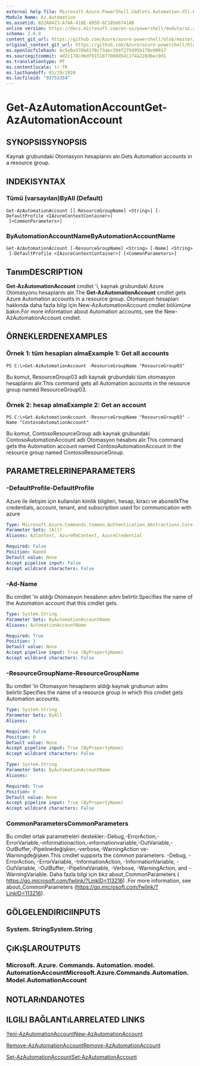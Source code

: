 ```yaml
---
external help file: Microsoft.Azure.PowerShell.Cmdlets.Automation.dll-Help.xml
Module Name: Az.Automation
ms.assetid: B32A8423-A7AA-418E-A95D-6C18566741AB
online version: https://docs.microsoft.com/en-us/powershell/module/az.automation/get-azautomationaccount
schema: 2.0.0
content_git_url: https://github.com/Azure/azure-powershell/blob/master/src/Automation/Automation/help/Get-AzAutomationAccount.md
original_content_git_url: https://github.com/Azure/azure-powershell/blob/master/src/Automation/Automation/help/Get-AzAutomationAccount.md
ms.openlocfilehash: 6c5e0a376b8170c73abc394f275995b178e90917
ms.sourcegitcommit: 4d2c178cd6df9151877b08d54c1f4a228dbec9d1
ms.translationtype: MT
ms.contentlocale: tr-TR
ms.lasthandoff: 01/29/2020
ms.locfileid: "93753354"
---
```

# <span data-ttu-id="4c038-101">Get-AzAutomationAccount</span><span class="sxs-lookup"><span data-stu-id="4c038-101">Get-AzAutomationAccount</span></span>

## <span data-ttu-id="4c038-102">SYNOPSIS</span><span class="sxs-lookup"><span data-stu-id="4c038-102">SYNOPSIS</span></span>
<span data-ttu-id="4c038-103">Kaynak grubundaki Otomasyon hesaplarını alır.</span><span class="sxs-lookup"><span data-stu-id="4c038-103">Gets Automation accounts in a resource group.</span></span>

## <span data-ttu-id="4c038-104">INDEKI</span><span class="sxs-lookup"><span data-stu-id="4c038-104">SYNTAX</span></span>

### <span data-ttu-id="4c038-105">Tümü (varsayılan)</span><span class="sxs-lookup"><span data-stu-id="4c038-105">ByAll (Default)</span></span>
```
Get-AzAutomationAccount [[-ResourceGroupName] <String>] [-DefaultProfile <IAzureContextContainer>]
 [<CommonParameters>]
```

### <span data-ttu-id="4c038-106">ByAutomationAccountName</span><span class="sxs-lookup"><span data-stu-id="4c038-106">ByAutomationAccountName</span></span>
```
Get-AzAutomationAccount [-ResourceGroupName] <String> [-Name] <String>
 [-DefaultProfile <IAzureContextContainer>] [<CommonParameters>]
```

## <span data-ttu-id="4c038-107">Tanım</span><span class="sxs-lookup"><span data-stu-id="4c038-107">DESCRIPTION</span></span>
<span data-ttu-id="4c038-108">**Get-AzAutomationAccount** cmdlet 'i, kaynak grubundaki Azure Otomasyonu hesaplarını alır.</span><span class="sxs-lookup"><span data-stu-id="4c038-108">The **Get-AzAutomationAccount** cmdlet gets Azure Automation accounts in a resource group.</span></span>
<span data-ttu-id="4c038-109">Otomasyon hesapları hakkında daha fazla bilgi için New-AzAutomationAccount cmdlet bölümüne bakın.</span><span class="sxs-lookup"><span data-stu-id="4c038-109">For more information about Automation accounts, see the New-AzAutomationAccount cmdlet.</span></span>

## <span data-ttu-id="4c038-110">ÖRNEKLERDEN</span><span class="sxs-lookup"><span data-stu-id="4c038-110">EXAMPLES</span></span>

### <span data-ttu-id="4c038-111">Örnek 1: tüm hesapları alma</span><span class="sxs-lookup"><span data-stu-id="4c038-111">Example 1: Get all accounts</span></span>
```
PS C:\>Get-AzAutomationAccount -ResourceGroupName "ResourceGroup03"
```

<span data-ttu-id="4c038-112">Bu komut, ResourceGroup03 adlı kaynak grubundaki tüm otomasyon hesaplarını alır.</span><span class="sxs-lookup"><span data-stu-id="4c038-112">This command gets all Automation accounts in the resource group named ResourceGroup03.</span></span>

### <span data-ttu-id="4c038-113">Örnek 2: hesap alma</span><span class="sxs-lookup"><span data-stu-id="4c038-113">Example 2: Get an account</span></span>
```
PS C:\>Get-AzAutomationAccount -ResourceGroupName "ResourceGroup03" -Name "ContosoAutomationAccount"
```

<span data-ttu-id="4c038-114">Bu komut, ContosoResourceGroup adlı kaynak grubundaki ContosoAutomationAccount adlı Otomasyon hesabını alır.</span><span class="sxs-lookup"><span data-stu-id="4c038-114">This command gets the Automation account named ContosoAutomationAccount in the resource group named ContosoResourceGroup.</span></span>

## <span data-ttu-id="4c038-115">PARAMETRELERINE</span><span class="sxs-lookup"><span data-stu-id="4c038-115">PARAMETERS</span></span>

### <span data-ttu-id="4c038-116">-DefaultProfile</span><span class="sxs-lookup"><span data-stu-id="4c038-116">-DefaultProfile</span></span>
<span data-ttu-id="4c038-117">Azure ile iletişim için kullanılan kimlik bilgileri, hesap, kiracı ve abonelik</span><span class="sxs-lookup"><span data-stu-id="4c038-117">The credentials, account, tenant, and subscription used for communication with azure</span></span>

```yaml
Type: Microsoft.Azure.Commands.Common.Authentication.Abstractions.Core.IAzureContextContainer
Parameter Sets: (All)
Aliases: AzContext, AzureRmContext, AzureCredential

Required: False
Position: Named
Default value: None
Accept pipeline input: False
Accept wildcard characters: False
```

### <span data-ttu-id="4c038-118">-Ad</span><span class="sxs-lookup"><span data-stu-id="4c038-118">-Name</span></span>
<span data-ttu-id="4c038-119">Bu cmdlet 'in aldığı Otomasyon hesabının adını belirtir.</span><span class="sxs-lookup"><span data-stu-id="4c038-119">Specifies the name of the Automation account that this cmdlet gets.</span></span>

```yaml
Type: System.String
Parameter Sets: ByAutomationAccountName
Aliases: AutomationAccountName

Required: True
Position: 1
Default value: None
Accept pipeline input: True (ByPropertyName)
Accept wildcard characters: False
```

### <span data-ttu-id="4c038-120">-ResourceGroupName</span><span class="sxs-lookup"><span data-stu-id="4c038-120">-ResourceGroupName</span></span>
<span data-ttu-id="4c038-121">Bu cmdlet 'in Otomasyon hesaplarını aldığı kaynak grubunun adını belirtir.</span><span class="sxs-lookup"><span data-stu-id="4c038-121">Specifies the name of a resource group in which this cmdlet gets Automation accounts.</span></span>

```yaml
Type: System.String
Parameter Sets: ByAll
Aliases:

Required: False
Position: 0
Default value: None
Accept pipeline input: True (ByPropertyName)
Accept wildcard characters: False
```

```yaml
Type: System.String
Parameter Sets: ByAutomationAccountName
Aliases:

Required: True
Position: 0
Default value: None
Accept pipeline input: True (ByPropertyName)
Accept wildcard characters: False
```

### <span data-ttu-id="4c038-122">CommonParameters</span><span class="sxs-lookup"><span data-stu-id="4c038-122">CommonParameters</span></span>
<span data-ttu-id="4c038-123">Bu cmdlet ortak parametreleri destekler:-Debug,-ErrorAction,-ErrorVariable,-ınformationaction,-ınformationvariable,-OutVariable,-OutBuffer,-Pipelinedeğişken,-verbose,-WarningAction ve-Warningdeğişken.</span><span class="sxs-lookup"><span data-stu-id="4c038-123">This cmdlet supports the common parameters: -Debug, -ErrorAction, -ErrorVariable, -InformationAction, -InformationVariable, -OutVariable, -OutBuffer, -PipelineVariable, -Verbose, -WarningAction, and -WarningVariable.</span></span> <span data-ttu-id="4c038-124">Daha fazla bilgi için bkz about_CommonParameters ( https://go.microsoft.com/fwlink/?LinkID=113216) .</span><span class="sxs-lookup"><span data-stu-id="4c038-124">For more information, see about_CommonParameters (https://go.microsoft.com/fwlink/?LinkID=113216).</span></span>

## <span data-ttu-id="4c038-125">GÖLGELENDIRICI</span><span class="sxs-lookup"><span data-stu-id="4c038-125">INPUTS</span></span>

### <span data-ttu-id="4c038-126">System. String</span><span class="sxs-lookup"><span data-stu-id="4c038-126">System.String</span></span>

## <span data-ttu-id="4c038-127">ÇıKıŞLAR</span><span class="sxs-lookup"><span data-stu-id="4c038-127">OUTPUTS</span></span>

### <span data-ttu-id="4c038-128">Microsoft. Azure. Commands. Automation. model. AutomationAccount</span><span class="sxs-lookup"><span data-stu-id="4c038-128">Microsoft.Azure.Commands.Automation.Model.AutomationAccount</span></span>

## <span data-ttu-id="4c038-129">NOTLARıNDA</span><span class="sxs-lookup"><span data-stu-id="4c038-129">NOTES</span></span>

## <span data-ttu-id="4c038-130">ILGILI BAĞLANTıLAR</span><span class="sxs-lookup"><span data-stu-id="4c038-130">RELATED LINKS</span></span>

[<span data-ttu-id="4c038-131">Yeni-AzAutomationAccount</span><span class="sxs-lookup"><span data-stu-id="4c038-131">New-AzAutomationAccount</span></span>](./New-AzAutomationAccount.md)

[<span data-ttu-id="4c038-132">Remove-AzAutomationAccount</span><span class="sxs-lookup"><span data-stu-id="4c038-132">Remove-AzAutomationAccount</span></span>](./Remove-AzAutomationAccount.md)

[<span data-ttu-id="4c038-133">Set-AzAutomationAccount</span><span class="sxs-lookup"><span data-stu-id="4c038-133">Set-AzAutomationAccount</span></span>](./Set-AzAutomationAccount.md)


